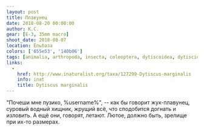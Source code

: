 ```yaml
---
layout: post
title: Плавунец
date: 2018-08-20 00:00:00
author: К.С.
gear: [E-3, 35mm macro]
shoot_date: 2018-08-07
location: Ёльбаза
colors: ['655e53', '140b06']
tags: [animalia, arthropoda, insecta, coleoptera, dytiscoidea, dytiscidae, dytiscus, dytiscus marginalis]
links:
  -
    href: http://www.inaturalist.org/taxa/127299-Dytiscus-marginalis
    info: inat
    title: Dytiscus marginalis
---
```

"Почеши мне пузико, %username%", -- как бы говорит жук-плавунец, суровый водный хищник, жрущий всё, что сподобится догнать и изловить. А ещё они, говорят, летают. Лютое, должно быть, зрелище при их-то размерах.

